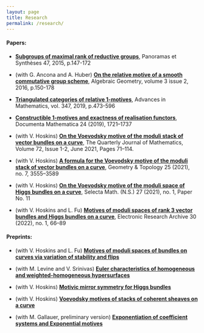 ```yaml
---
layout: page
title: Research
permalink: /research/
---
```


<meta name="robots" content="nofollow"> 

#### Papers:

* [**Subgroups of maximal rank of reductive groups**](https://smf.emath.fr/publications/sous-groupes-de-groupes-reductifs-de-rang-maximal), Panoramas et Synthèses 47, 2015, p.147-172

* (with G. Ancona and A. Huber) [**On the relative motive of a smooth commutative group scheme**](http://algebraicgeometry.nl/2016-2/2016-2-008.pdf), Algebraic Geometry, volume 3 issue 2, 2016, p.150-178

* [**Triangulated categories of relative 1-motives**](https://www.sciencedirect.com/science/article/pii/S0001870819301124), Advances in Mathematics, vol. 347, 2019, p.473-596

* [**Constructible 1-motives and exactness of realisation functors**](https://www.elibm.org/ft/10011983000), Documenta Mathematica 24 (2019), 1721–1737

* (with V. Hoskins) [**On the Voevodsky motive of the moduli stack of vector bundles on a curve**](https://doi.org/10.1093/qmathj/haaa023),  The Quarterly Journal of Mathematics, Volume 72, Issue 1-2, June 2021, Pages 71–114.

* (with V. Hoskins) [**A formula for the Voevodsky motive of the moduli stack of vector bundles on a curve**](https://msp.org/gt/2021/25-7/p05.xhtml), Geometry & Topology 25 (2021), no. 7, 3555–3589

* (with V. Hoskins) [**On the Voevodsky motive of the moduli space of Higgs bundles on a curve**](https://link.springer.com/article/10.1007/s00029-020-00610-5), Selecta Math. (N.S.) 27 (2021), no. 1, Paper No. 11

* (with V. Hoskins and L. Fu) [**Motives of moduli spaces of rank 3 vector bundles and Higgs bundles on a curve**](http://www.aimspress.com/article/doi/10.3934/era.2022004), Electronic Research Archive 30 (2022), no. 1, 66–89



#### Preprints:

* (with V. Hoskins and L.
Fu) [**Motives of moduli spaces of bundles on curves via variation of stability and flips**](http://arxiv.org/abs/2011.14872)

* (with M. Levine and
V. Srinivas) [**Euler characteristics of homogeneous and weighted-homogeneous hypersurfaces**](https://arxiv.org/abs/2101.00482)

*  (with V. Hoskins) [**Motivic mirror symmetry for Higgs bundles**](https://arxiv.org/abs/2205.15393)

*  (with V. Hoskins) [**Voevodsky motives of stacks of coherent sheaves on a curve**](https://arxiv.org/abs/2208.03204)

* (with M. Gallauer, preliminary version) [**Exponentiation of coefficient systems and Exponential motives**](https://arxiv.org/abs/2211.17247)





